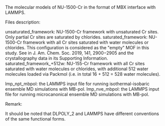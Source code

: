 The molecular models of NU-1500-Cr in the format of MBX interface with LAMMPS.

Files description:

unsaturated_framework: NU-1500-Cr framework with unsaturated Cr sites. Only partial Cr sites are saturated by chlorides.
saturated_framework: NU-1500-Cr framework with all Cr sites saturated with water molecules or chlorides. This configuration is considered as the "empty" MOF in this study. See in J. Am. Chem. Soc. 2019, 141, 2900−2905 and the crystallography data in its Supporting Information.
saturated_framework_+512w: NU-155-Cr framework with all Cr sites saturated with water molecules or chlorides, with additional 512 water molecules loaded via Packmol (i.e. in total 16 + 512 = 528 water molecules).

lmp_npt_mbpol: the LAMMPS input file for running isothermal-isobaric ensemble MD simulations with MB-pol.
lmp_nve_mbpol: the LAMMPS input file for running microcanonical ensemble MD simulations with MB-pol.

Remark:

It should be noted that DLPOLY_2 and LAMMPS have different conventions of the same functional forms. 
